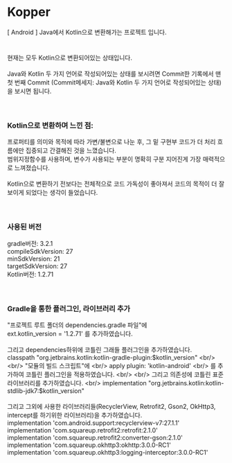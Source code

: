 # Kopper
[ Android ] Java에서 Kotlin으로 변환해가는 프로젝트 입니다.

#

 현재는 모두 Kotlin으로 변환되어있는 상태입니다. <br/>
 <br/>
 Java와 Kotlin 두 가지 언어로 작성되어있는 상태를 보시려면 Commit한 기록에서 맨 첫 번째 Commit (Commit메세지: Java와 Kotlin 두 가지 언어로 작성되어있는 상태)을 보시면 됩니다. <br/>
<br/>
<br/>
### Kotlin으로 변환하며 느낀 점:

 프로퍼티를 의미와 목적에 따라 가변/불변으로 나눈 후, 그 밑 구현부 코드가 더 처리 흐름에만 집중되고 간결해진 것을 느꼈습니다. <br/>
범위지정함수를 사용하며, 변수가 사용되는 부분이 명확히 구분 지어진게 가장 매력적으로 느껴졌습니다. <br/>
<br/>
 Kotlin으로 변환하기 전보다는 전체적으로 코드 가독성이 좋아져서 코드의 목적이 더 잘 보이게 되었다는 생각이 들었습니다. <br/>
<br/>
<br/>
### 사용된 버전

gradle버전: 3.2.1 <br/>
compileSdkVersion: 27 <br/>
minSdkVersion: 21 <br/>
targetSdkVersion: 27 <br/>
Kotlin버전: 1.2.71 <br/>
<br/>
<br/>
### Gradle을 통한 플러그인, 라이브러리 추가

"프로젝트 루트 폴더의 dependencies.gradle 파일"에 <br/>
ext.kotlin_version = '1.2.71' 를 추가하였습니다. <br/>
<br/>
그리고 dependencies하위에 코틀린 그래들 플러그인을 추가하였습니다. <br/>
classpath "org.jetbrains.kotlin:kotlin-gradle-plugin:$kotlin_version" <br/>
<br/>
"모듈의 빌드 스크립트"에 <br/>
apply plugin: 'kotlin-android' <br/>
를 추가하여 코틀린 플러그인을 적용하였습니다. <br/>
<br/>
그리고 의존성에 코틀린 표준 라이브러리를 추가하였습니다. <br/>
implementation "org.jetbrains.kotlin:kotlin-stdlib-jdk7:$kotlin_version" <br/>
<br/>
그리고 그외에 사용한 라이브러리들(RecyclerView, Retrofit2, Gson2, OkHttp3, intercept를 하기위한 라이브러리)을 추가하였습니다. <br/>
implementation 'com.android.support:recyclerview-v7:27.1.1' <br/>
implementation 'com.squareup.retrofit2:retrofit:2.1.0' <br/>
implementation 'com.squareup.retrofit2:converter-gson:2.1.0' <br/>
implementation 'com.squareup.okhttp3:okhttp:3.0.0-RC1' <br/>
implementation 'com.squareup.okhttp3:logging-interceptor:3.0.0-RC1' <br/>
<br/>
<br/>
